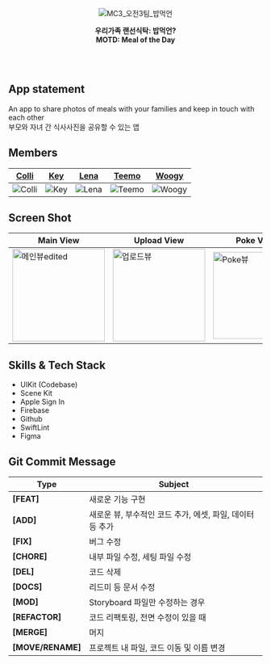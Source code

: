 <div align="center">

![MC3_오전3팀_밥먹언](https://user-images.githubusercontent.com/99120199/184616959-d6d37bf4-959c-4462-ad53-832b74ff66d0.jpg)


**우리가족 랜선식탁: 밥먹언?**<br>
**MOTD: Meal of the Day**

</div>

<br><br>
## App statement
An app to share photos of meals with your families and keep in touch with each other<br>
부모와 자녀 간 식사사진을 공유할 수 있는 앱 


## Members
|[Colli]|[Key]|[Lena]|[Teemo]|[Woogy]|
|---|---|---|---|---|
|![Colli](https://user-images.githubusercontent.com/99120199/184615798-86451bcc-8665-4b29-ad8b-7f53b80acbee.jpeg)|![Key](https://user-images.githubusercontent.com/99120199/184613898-7120b293-4fc4-4d17-8a41-d1b33848189d.png)|![Lena](https://user-images.githubusercontent.com/99120199/184615828-293415e3-63b2-4eed-85bc-d9ab43a3e1c0.jpeg)|![Teemo](https://user-images.githubusercontent.com/99120199/184615840-80bdb933-d72b-4d80-a91b-abcde2303332.png)|![Woogy](https://user-images.githubusercontent.com/99120199/184615852-c38773a4-9c9a-49e8-af70-c01d8375fc73.png)|


[Colli]:https://github.com/SohyeonKim-dev
[Key]:https://github.com/keypark22
[Lena]:https://github.com/lenamin
[Teemo]:https://github.com/teethemoji
[Woogy]:https://github.com/JIW00NG


## Screen Shot  
|Main View|Upload View|Poke View|Poke Editing View|
|---|---|---|---|
|<img width="183" alt="메인뷰edited" src="https://user-images.githubusercontent.com/99120199/184612492-3b7d5f1b-89bf-467c-a581-8e421619e2ec.png">|<img width="183" alt="업로드뷰" src="https://user-images.githubusercontent.com/99120199/184612511-cae99351-edfe-4862-9b23-17d0f66ab01b.png">|<img width="172" alt="Poke뷰" src="https://user-images.githubusercontent.com/99120199/184612506-39bd3ae7-d926-4b03-8a86-db68d6e6a8fd.png">|<img width="178" alt="도구편집뷰" src="https://user-images.githubusercontent.com/99120199/184612509-7a455050-b66f-411c-a7e7-699af934a3cf.png">



## Skills & Tech Stack
- UIKit (Codebase)
- Scene Kit 
- Apple Sign In 
- Firebase 
- Github
- SwiftLint
- Figma 

## Git Commit Message
|Type|Subject|
|---|---|
|**[FEAT]**|새로운 기능 구현|
|**[ADD]**|새로운 뷰, 부수적인 코드 추가, 에셋, 파일, 데이터 등 추가|
|**[FIX]**|버그 수정|
|**[CHORE]**|내부 파일 수정, 세팅 파일 수정|
|**[DEL]**|코드 삭제|
|**[DOCS]**|리드미 등 문서 수정|
|**[MOD]**|Storyboard 파일만 수정하는 경우|
|**[REFACTOR]**|코드 리팩토링, 전면 수정이 있을 때| 
|**[MERGE]**|머지|
|**[MOVE/RENAME]**|프로젝트 내 파일, 코드 이동 및 이름 변경|
